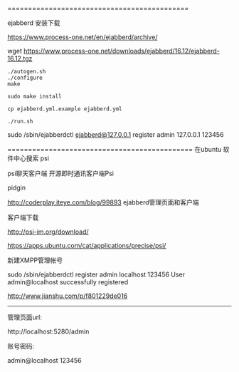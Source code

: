


============================================

ejabberd 安装下载

https://www.process-one.net/en/ejabberd/archive/

wget https://www.process-one.net/downloads/ejabberd/16.12/ejabberd-16.12.tgz


    ./autogen.sh
    ./configure
    make

    sudo make install

    cp ejabberd.yml.example ejabberd.yml

    ./run.sh


sudo /sbin/ejabberdctl ejabberd@127.0.0.1 register admin 127.0.0.1 123456


=============================================
在ubuntu 软件中心搜索 psi

psi聊天客户端
开源即时通讯客户端Psi

pidgin




http://coderplay.iteye.com/blog/99893
ejabberd管理页面和客户端



客户端下载

http://psi-im.org/download/

https://apps.ubuntu.com/cat/applications/precise/psi/


新建XMPP管理帐号


sudo /sbin/ejabberdctl register admin localhost 123456
User admin@localhost successfully registered

http://www.jianshu.com/p/f801229de016

-----------------------------------------
管理页面url:

http://localhost:5280/admin

账号密码:

admin@localhost
123456

